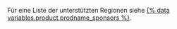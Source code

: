 Für eine Liste der unterstützten Regionen siehe [{% data variables.product.prodname_sponsors %}](https://github.com/sponsors).
